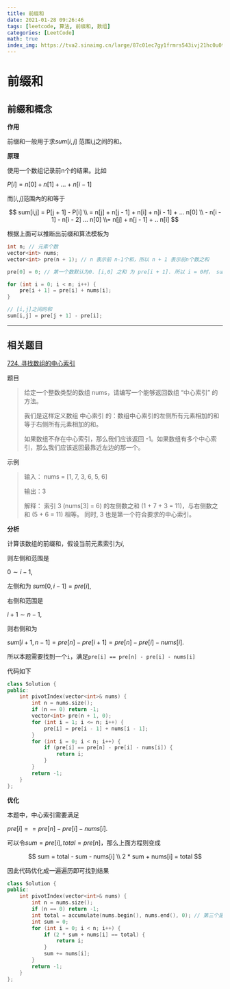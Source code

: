 ```yaml
---
title: 前缀和
date: 2021-01-28 09:26:46
tags: [leetcode, 算法, 前缀和, 数组]
categories: [LeetCode]
math: true
index_img: https://tva2.sinaimg.cn/large/87c01ec7gy1frmrs543ivj21hc0u0ths.jpg
---
```


# 前缀和

## 前缀和概念

**作用**

前缀和一般用于求$sum[i, j]$ 范围i,j之间的和。

**原理**

使用一个数组记录前n个的结果。比如

$P[i] = n[0] + n[1] + ... + n[i-1]$

而$[i,j]$范围內的和等于

$$
sum[i,j] = P[j + 1] - P[i] \\ =  n[j] + n[j - 1] + n[i] + n]i - 1] + ... n[0] \\ - n[i - 1] - n[i - 2] ... n[0] \\= n[j] + n[j - 1] + .. n[i]
$$

根据上面可以推断出前缀和算法模板为

```C++
int n; // 元素个数
vector<int> nums;
vector<int> pre(n + 1); // n 表示前 n-1个和，所以 n + 1 表示前n个数之和

pre[0] = 0; // 第一个数默认为0. [i,0] 之和 为 pre[i + 1]. 所以 i = 0时， sum[0] = pre[1]

for (int i = 0; i < n; i++) {
	pre[i + 1] = pre[i] + nums[i];
}

// [i,j]之间的和
sum[i,j] = pre[j + 1] - pre[i];
```

---

## 相关题目

[724. 寻找数组的中心索引](https://leetcode-cn.com/problems/find-pivot-index/)

题目

> 给定一个整数类型的数组 nums，请编写一个能够返回数组 “中心索引” 的方法。
>
> 我们是这样定义数组 中心索引 的：数组中心索引的左侧所有元素相加的和等于右侧所有元素相加的和。
>
> 如果数组不存在中心索引，那么我们应该返回 -1。如果数组有多个中心索引，那么我们应该返回最靠近左边的那一个。

示例

> 输入：
> nums = [1, 7, 3, 6, 5, 6]
>
> 输出：3
>
> 解释：
> 索引 3 (nums[3] = 6) 的左侧数之和 (1 + 7 + 3 = 11)，与右侧数之和 (5 + 6 = 11) 相等。
同时, 3 也是第一个符合要求的中心索引。

**分析**

计算该数组的前缀和，假设当前元素索引为$i$,

则左侧和范围是

$0 \sim i - 1$,

左侧和为 $sum[0, i - 1] = pre[i]$,

右侧和范围是

$i + 1 \sim n - 1$,

则右侧和为

$sum[i + 1, n - 1] = pre[n] - pre[i + 1] = pre[n] - pre[i] - nums[i]$.

所以本题需要找到一个`i`，满足`pre[i] == pre[n] - pre[i] - nums[i]`

代码如下

```C++
class Solution {
public:
    int pivotIndex(vector<int>& nums) {
        int n = nums.size();
        if (n == 0) return -1;
        vector<int> pre(n + 1, 0);
        for (int i = 1; i <= n; i++) {
            pre[i] = pre[i - 1] + nums[i - 1];
        }
        for (int i = 0; i < n; i++) {
            if (pre[i] == pre[n] - pre[i] - nums[i]) {
                return i;
            }
        }
        return -1;
    }
};
```

**优化**

本题中，中心索引需要满足

$pre[i] == pre[n] - pre[i] - nums[i]$.

可以令$sum = pre[i], total = pre[n]$，那么上面方程则变成

$$
sum = total - sum - nums[i] \\
2 * sum + nums[i] = total
$$

因此代码优化成一遍遍历即可找到结果

```C++
class Solution {
public:
    int pivotIndex(vector<int>& nums) {
        int n = nums.size();
        if (n == 0) return -1;
        int total = accumulate(nums.begin(), nums.end(), 0); // 第三个是累加初始值，初始值为0
        int sum = 0;
        for (int i = 0; i < n; i++) {
            if (2 * sum + nums[i] == total) {
                return i;
            }
            sum += nums[i];
        }
        return -1;
    }
};
```

